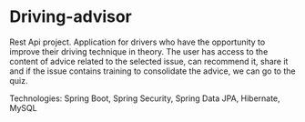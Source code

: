 # Driving-advisor
Rest Api project. Application for drivers who have the opportunity to improve their driving technique in theory. The user has access to the content of advice related to the selected issue, can recommend it, share it and if the issue contains training to consolidate the advice, we can go to the quiz.

Technologies: Spring Boot, Spring Security, Spring Data JPA, Hibernate, MySQL
